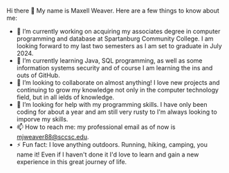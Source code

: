  Hi there 👋
 My name is Maxell Weaver. Here are a few things to know about me:

- 🔭 I’m currently working on acquiring my associates degree in computer programming and database at Spartanburg Community College. I am looking forward to my last two semesters as I am set to graduate in July 2024.
- 🌱 I’m currently learning Java, SQL programming, as well as some information systems security and of course I am learning the ins and outs of GitHub.
- 👯 I’m looking to collaborate on almost anything! I love new projects and continuing to grow my knowledge not only in the computer technology field, but in all ields of knowledge.
- 🤔 I’m looking for help with my programming skills. I have only been coding for about a year and am still very rusty to I'm always looking to imporve my skills.
- 📫 How to reach me: my professional email as of now is mjweaver88@sccsc.edu.
- ⚡ Fun fact: I love anything outdoors. Running, hiking, camping, you name it! Even if I haven't done it I'd love to learn and gain a new experience in this great journey of life. 
